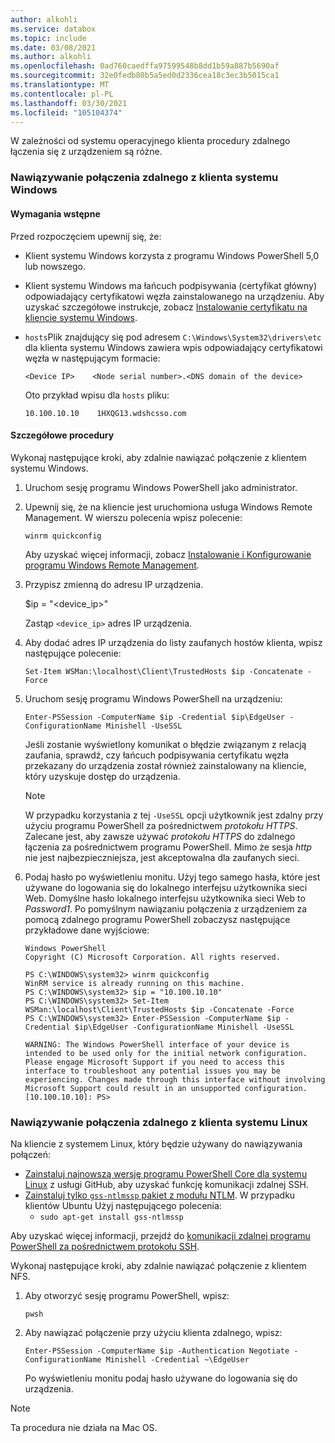 ```yaml
---
author: alkohli
ms.service: databox
ms.topic: include
ms.date: 03/08/2021
ms.author: alkohli
ms.openlocfilehash: 0ad760caedffa97599548b8dd1b59a887b5690af
ms.sourcegitcommit: 32e0fedb80b5a5ed0d2336cea18c3ec3b5015ca1
ms.translationtype: MT
ms.contentlocale: pl-PL
ms.lasthandoff: 03/30/2021
ms.locfileid: "105104374"
---
```

W zależności od systemu operacyjnego klienta procedury zdalnego łączenia się z urządzeniem są różne.

### <a name="remotely-connect-from-a-windows-client"></a>Nawiązywanie połączenia zdalnego z klienta systemu Windows


#### <a name="prerequisites"></a>Wymagania wstępne

Przed rozpoczęciem upewnij się, że:

- Klient systemu Windows korzysta z programu Windows PowerShell 5,0 lub nowszego.
- Klient systemu Windows ma łańcuch podpisywania (certyfikat główny) odpowiadający certyfikatowi węzła zainstalowanego na urządzeniu. Aby uzyskać szczegółowe instrukcje, zobacz [Instalowanie certyfikatu na kliencie systemu Windows](../articles/databox-online/azure-stack-edge-gpu-manage-certificates.md#import-certificates-on-the-client-accessing-the-device).
- `hosts`Plik znajdujący się pod adresem `C:\Windows\System32\drivers\etc` dla klienta systemu Windows zawiera wpis odpowiadający certyfikatowi węzła w następującym formacie:

    `<Device IP>    <Node serial number>.<DNS domain of the device>`

    Oto przykład wpisu dla `hosts` pliku:
 
    `10.100.10.10    1HXQG13.wdshcsso.com`
  

#### <a name="detailed-steps"></a>Szczegółowe procedury

Wykonaj następujące kroki, aby zdalnie nawiązać połączenie z klientem systemu Windows.

1. Uruchom sesję programu Windows PowerShell jako administrator.
2. Upewnij się, że na kliencie jest uruchomiona usługa Windows Remote Management. W wierszu polecenia wpisz polecenie:

    `winrm quickconfig`

    Aby uzyskać więcej informacji, zobacz [Instalowanie i Konfigurowanie programu Windows Remote Management](/windows/win32/winrm/installation-and-configuration-for-windows-remote-management#quick-default-configuration).

3. Przypisz zmienną do adresu IP urządzenia.

    $ip = "<device_ip>"

    Zastąp `<device_ip>` adres IP urządzenia.

4. Aby dodać adres IP urządzenia do listy zaufanych hostów klienta, wpisz następujące polecenie:

    `Set-Item WSMan:\localhost\Client\TrustedHosts $ip -Concatenate -Force`

5. Uruchom sesję programu Windows PowerShell na urządzeniu:

    `Enter-PSSession -ComputerName $ip -Credential $ip\EdgeUser -ConfigurationName Minishell -UseSSL`

    Jeśli zostanie wyświetlony komunikat o błędzie związanym z relacją zaufania, sprawdź, czy łańcuch podpisywania certyfikatu węzła przekazany do urządzenia został również zainstalowany na kliencie, który uzyskuje dostęp do urządzenia.

    > [!NOTE] 
    > W przypadku korzystania z tej `-UseSSL` opcji użytkownik jest zdalny przy użyciu programu PowerShell za pośrednictwem *protokołu HTTPS*. Zalecane jest, aby zawsze używać *protokołu HTTPS* do zdalnego łączenia za pośrednictwem programu PowerShell. Mimo że sesja *http* nie jest najbezpieczniejsza, jest akceptowalna dla zaufanych sieci.

6. Podaj hasło po wyświetleniu monitu. Użyj tego samego hasła, które jest używane do logowania się do lokalnego interfejsu użytkownika sieci Web. Domyślne hasło lokalnego interfejsu użytkownika sieci Web to *Password1*. Po pomyślnym nawiązaniu połączenia z urządzeniem za pomocą zdalnego programu PowerShell zobaczysz następujące przykładowe dane wyjściowe:  

    ```
    Windows PowerShell
    Copyright (C) Microsoft Corporation. All rights reserved.
    
    PS C:\WINDOWS\system32> winrm quickconfig
    WinRM service is already running on this machine.
    PS C:\WINDOWS\system32> $ip = "10.100.10.10"
    PS C:\WINDOWS\system32> Set-Item WSMan:\localhost\Client\TrustedHosts $ip -Concatenate -Force
    PS C:\WINDOWS\system32> Enter-PSSession -ComputerName $ip -Credential $ip\EdgeUser -ConfigurationName Minishell -UseSSL

    WARNING: The Windows PowerShell interface of your device is intended to be used only for the initial network configuration. Please engage Microsoft Support if you need to access this interface to troubleshoot any potential issues you may be experiencing. Changes made through this interface without involving Microsoft Support could result in an unsupported configuration.
    [10.100.10.10]: PS>
    ```

### <a name="remotely-connect-from-a-linux-client"></a>Nawiązywanie połączenia zdalnego z klienta systemu Linux

Na kliencie z systemem Linux, który będzie używany do nawiązywania połączeń:

- [Zainstaluj najnowszą wersję programu PowerShell Core dla systemu Linux](/powershell/scripting/install/installing-powershell-core-on-linux) z usługi GitHub, aby uzyskać funkcję komunikacji zdalnej SSH. 
- [Zainstaluj tylko `gss-ntlmssp` pakiet z modułu NTLM](https://github.com/Microsoft/omi/blob/master/Unix/doc/setup-ntlm-omi.md). W przypadku klientów Ubuntu Użyj następującego polecenia:
    - `sudo apt-get install gss-ntlmssp`

Aby uzyskać więcej informacji, przejdź do [komunikacji zdalnej programu PowerShell za pośrednictwem protokołu SSH](/powershell/scripting/learn/remoting/ssh-remoting-in-powershell-core).

Wykonaj następujące kroki, aby zdalnie nawiązać połączenie z klientem NFS.

1. Aby otworzyć sesję programu PowerShell, wpisz:

    `pwsh`
 
2. Aby nawiązać połączenie przy użyciu klienta zdalnego, wpisz:

    `Enter-PSSession -ComputerName $ip -Authentication Negotiate -ConfigurationName Minishell -Credential ~\EdgeUser`

    Po wyświetleniu monitu podaj hasło używane do logowania się do urządzenia.
 
> [!NOTE]
> Ta procedura nie działa na Mac OS.
